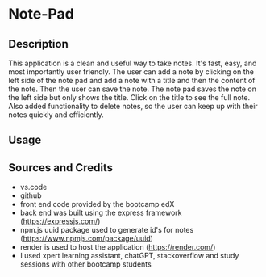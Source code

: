 # Note-Pad

## Description

This application is a clean and useful way to take notes. It's fast, easy, and most importantly user friendly. The user can add a note by clicking on the left side of the note pad and add a note with a title and then the content of the note. Then the user can save the note. The note pad saves the note on the left side but only shows the title. Click on the title to see the full note. Also added functionality to delete notes, so the user can keep up with their notes quickly and efficiently.

## Usage

## Sources and Credits

- vs.code
- github
- front end code provided by the bootcamp edX
- back end was built using the express framework (https://expressjs.com/)
- npm.js uuid package used to generate id's for notes (https://www.npmjs.com/package/uuid)
- render is used to host the application (https://render.com/)
- I used xpert learning assistant, chatGPT, stackoverflow and study sessions with other bootcamp students

